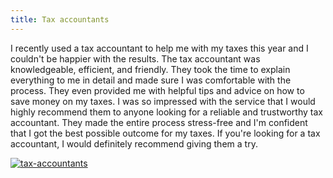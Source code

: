 ```yaml
---
title: Tax accountants
---
```


I recently used a tax accountant to help me with my taxes this year and I couldn't be happier with the results. The tax accountant was knowledgeable, efficient, and friendly. They took the time to explain everything to me in detail and made sure I was comfortable with the process. They even provided me with helpful tips and advice on how to save money on my taxes. I was so impressed with the service that I would highly recommend them to anyone looking for a reliable and trustworthy tax accountant. They made the entire process stress-free and I'm confident that I got the best possible outcome for my taxes. If you're looking for a tax accountant, I would definitely recommend giving them a try.

[![tax-accountants](<https://dabuttonfactory.com/button.png?t=CHECK+SERVICE&f=Noto+Sans-Bold&ts=26&tc=fff&hp=45&vp=20&c=11&bgt=unicolored&bgc=4bd42f>)](<https://www.bark.com/?a_aid=5d2d0e83cdc39>)